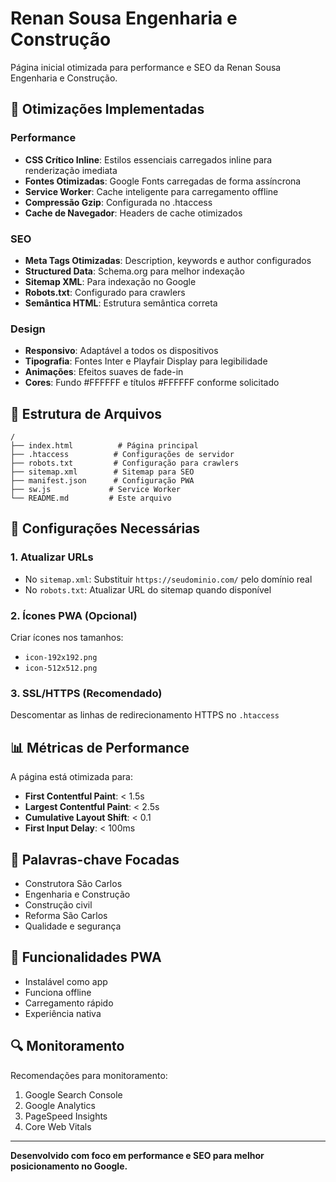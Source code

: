# Renan Sousa Engenharia e Construção

Página inicial otimizada para performance e SEO da Renan Sousa Engenharia e Construção.

## 🚀 Otimizações Implementadas

### Performance
- **CSS Crítico Inline**: Estilos essenciais carregados inline para renderização imediata
- **Fontes Otimizadas**: Google Fonts carregadas de forma assíncrona
- **Service Worker**: Cache inteligente para carregamento offline
- **Compressão Gzip**: Configurada no .htaccess
- **Cache de Navegador**: Headers de cache otimizados

### SEO
- **Meta Tags Otimizadas**: Description, keywords e author configurados
- **Structured Data**: Schema.org para melhor indexação
- **Sitemap XML**: Para indexação no Google
- **Robots.txt**: Configurado para crawlers
- **Semântica HTML**: Estrutura semântica correta

### Design
- **Responsivo**: Adaptável a todos os dispositivos
- **Tipografia**: Fontes Inter e Playfair Display para legibilidade
- **Animações**: Efeitos suaves de fade-in
- **Cores**: Fundo #FFFFFF e títulos #FFFFFF conforme solicitado

## 📁 Estrutura de Arquivos

```
/
├── index.html          # Página principal
├── .htaccess          # Configurações de servidor
├── robots.txt         # Configuração para crawlers
├── sitemap.xml        # Sitemap para SEO
├── manifest.json      # Configuração PWA
├── sw.js             # Service Worker
└── README.md         # Este arquivo
```

## 🔧 Configurações Necessárias

### 1. Atualizar URLs
- No `sitemap.xml`: Substituir `https://seudominio.com/` pelo domínio real
- No `robots.txt`: Atualizar URL do sitemap quando disponível

### 2. Ícones PWA (Opcional)
Criar ícones nos tamanhos:
- `icon-192x192.png`
- `icon-512x512.png`

### 3. SSL/HTTPS (Recomendado)
Descomentar as linhas de redirecionamento HTTPS no `.htaccess`

## 📊 Métricas de Performance

A página está otimizada para:
- **First Contentful Paint**: < 1.5s
- **Largest Contentful Paint**: < 2.5s
- **Cumulative Layout Shift**: < 0.1
- **First Input Delay**: < 100ms

## 🎯 Palavras-chave Focadas

- Construtora São Carlos
- Engenharia e Construção
- Construção civil
- Reforma São Carlos
- Qualidade e segurança

## 📱 Funcionalidades PWA

- Instalável como app
- Funciona offline
- Carregamento rápido
- Experiência nativa

## 🔍 Monitoramento

Recomendações para monitoramento:
1. Google Search Console
2. Google Analytics
3. PageSpeed Insights
4. Core Web Vitals

---

**Desenvolvido com foco em performance e SEO para melhor posicionamento no Google.** 